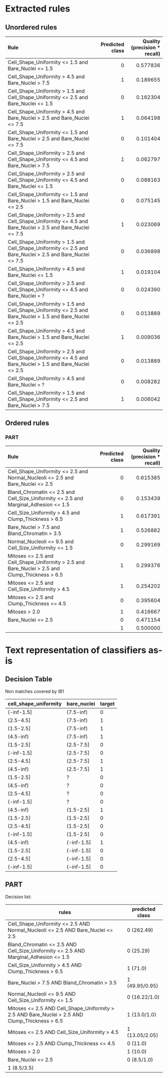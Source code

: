# Extracted rules

## Unordered rules

| Rule | Predicted class | Quality (precision * recall) |
|:----|----:|----:|
| Cell_Shape_Uniformity <= 1.5 and Bare_Nuclei <= 1.5 | 0 | 0.577836 |
| Cell_Shape_Uniformity > 4.5 and Bare_Nuclei > 7.5 | 1 | 0.189655 |
| Cell_Shape_Uniformity > 1.5 and Cell_Shape_Uniformity <= 2.5 and Bare_Nuclei <= 1.5 | 0 | 0.162304 |
| Cell_Shape_Uniformity > 4.5 and Bare_Nuclei > 2.5 and Bare_Nuclei <= 7.5 | 1 | 0.064198 |
| Cell_Shape_Uniformity <= 1.5 and Bare_Nuclei > 2.5 and Bare_Nuclei <= 7.5 | 0 | 0.101404 |
| Cell_Shape_Uniformity > 2.5 and Cell_Shape_Uniformity <= 4.5 and Bare_Nuclei > 7.5 | 1 | 0.062797 |
| Cell_Shape_Uniformity > 2.5 and Cell_Shape_Uniformity <= 4.5 and Bare_Nuclei <= 1.5 | 0 | 0.088163 |
| Cell_Shape_Uniformity <= 1.5 and Bare_Nuclei > 1.5 and Bare_Nuclei <= 2.5 | 0 | 0.075145 |
| Cell_Shape_Uniformity > 2.5 and Cell_Shape_Uniformity <= 4.5 and Bare_Nuclei > 2.5 and Bare_Nuclei <= 7.5 | 1 | 0.023069 |
| Cell_Shape_Uniformity > 1.5 and Cell_Shape_Uniformity <= 2.5 and Bare_Nuclei > 2.5 and Bare_Nuclei <= 7.5 | 0 | 0.036898 |
| Cell_Shape_Uniformity > 4.5 and Bare_Nuclei <= 1.5 | 1 | 0.019104 |
| Cell_Shape_Uniformity > 2.5 and Cell_Shape_Uniformity <= 4.5 and Bare_Nuclei = ? | 0 | 0.024390 |
| Cell_Shape_Uniformity > 1.5 and Cell_Shape_Uniformity <= 2.5 and Bare_Nuclei > 1.5 and Bare_Nuclei <= 2.5 | 0 | 0.013889 |
| Cell_Shape_Uniformity > 4.5 and Bare_Nuclei > 1.5 and Bare_Nuclei <= 2.5 | 1 | 0.009036 |
| Cell_Shape_Uniformity > 2.5 and Cell_Shape_Uniformity <= 4.5 and Bare_Nuclei > 1.5 and Bare_Nuclei <= 2.5 | 0 | 0.013889 |
| Cell_Shape_Uniformity > 4.5 and Bare_Nuclei = ? | 0 | 0.008282 |
| Cell_Shape_Uniformity > 1.5 and Cell_Shape_Uniformity <= 2.5 and Bare_Nuclei > 7.5 | 1 | 0.006042 |

## Ordered rules

### PART

| Rule | Predicted class | Quality (precision * recall) |
|:----|----:|----:|
| Cell_Shape_Uniformity <= 2.5 and Normal_Nucleoli <= 2.5 and Bare_Nuclei <= 2.5 | 0 | 0.615385 |
| Bland_Chromatin <= 2.5 and Cell_Size_Uniformity <= 2.5 and Marginal_Adhesion <= 1.5 | 0 | 0.153439 |
| Cell_Size_Uniformity > 4.5 and Clump_Thickness > 6.5 | 1 | 0.617391 |
| Bare_Nuclei > 7.5 and Bland_Chromatin > 3.5 | 1 | 0.526882 |
| Normal_Nucleoli <= 9.5 and Cell_Size_Uniformity <= 1.5 | 0 | 0.299169 |
| Mitoses <= 2.5 and Cell_Shape_Uniformity > 2.5 and Bare_Nuclei > 2.5 and Clump_Thickness > 6.5 | 1 | 0.299376 |
| Mitoses <= 2.5 and Cell_Size_Uniformity > 4.5 | 1 | 0.254202 |
| Mitoses <= 2.5 and Clump_Thickness <= 4.5 | 0 | 0.395604 |
| Mitoses > 2.0 | 1 | 0.416667 |
| Bare_Nuclei <= 2.5 | 0 | 0.471154 |
|  | 1 | 0.500000 |


# Text representation of classifiers as-is

## Decision Table

Non matches covered by IB1

cell_shape_uniformity|bare_nuclei|target
---|---|---
(-inf-1.5]|(7.5-inf)|0
(2.5-4.5]|(7.5-inf)|1
(1.5-2.5]|(7.5-inf)|1
(4.5-inf)|(7.5-inf)|1
(1.5-2.5]|(2.5-7.5]|0
(-inf-1.5]|(2.5-7.5]|0
(2.5-4.5]|(2.5-7.5]|1
(4.5-inf)|(2.5-7.5]|1
(1.5-2.5]|?|0
(4.5-inf)|?|0
(2.5-4.5]|?|0
(-inf-1.5]|?|0
(4.5-inf)|(1.5-2.5]|1
(1.5-2.5]|(1.5-2.5]|0
(2.5-4.5]|(1.5-2.5]|0
(-inf-1.5]|(1.5-2.5]|0
(4.5-inf)|(-inf-1.5]|1
(1.5-2.5]|(-inf-1.5]|0
(2.5-4.5]|(-inf-1.5]|0
(-inf-1.5]|(-inf-1.5]|0

## PART

Decision list:

rules | predicted class
---|---
Cell_Shape_Uniformity <= 2.5 AND Normal_Nucleoli <= 2.5 AND Bare_Nuclei <= 2.5|0 (262.49)
Bland_Chromatin <= 2.5 AND Cell_Size_Uniformity <= 2.5 AND Marginal_Adhesion <= 1.5|0 (25.29)
Cell_Size_Uniformity > 4.5 AND Clump_Thickness > 6.5|1 (71.0)
Bare_Nuclei > 7.5 AND Bland_Chromatin > 3.5|1 (49.95/0.95)
Normal_Nucleoli <= 9.5 AND Cell_Size_Uniformity <= 1.5|0 (16.22/1.0)
Mitoses <= 2.5 AND Cell_Shape_Uniformity > 2.5 AND Bare_Nuclei > 2.5 AND Clump_Thickness > 6.5|1 (13.0/1.0)
Mitoses <= 2.5 AND Cell_Size_Uniformity > 4.5|1 (13.05/2.05)
Mitoses <= 2.5 AND Clump_Thickness <= 4.5|0 (11.0)
Mitoses > 2.0|1 (10.0)
Bare_Nuclei <= 2.5|0 (8.5/1.0)
|1 (8.5/3.5)


